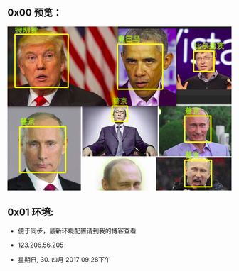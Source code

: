 ## 0x00 预览：
![image](https://github.com/0x024/FRT4FreeBuf/blob/master/data/temp/exp.png)
## 0x01 环境:


- 便于同步，最新环境配置请到我的博客查看

- [123.206.56.205](http://www.0x024.com) 

- 星期日, 30. 四月 2017 09:28下午 


